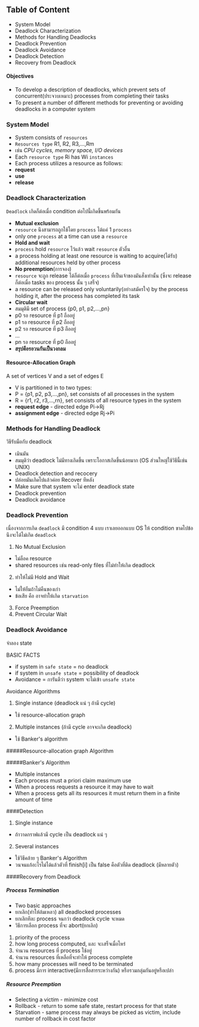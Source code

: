 ## Table of Content
+ System Model
+ Deadlock Characterization
+ Methods for Handling Deadlocks
+ Deadlock Prevention
+ Deadlock Avoidance
+ Deadlock Detection
+ Recovery from Deadlock

#### Objectives
+ To develop a description of deadlocks, which prevent sets of concurrent(ประจวบเหมาะ) processes from completing their tasks
+ To present a number of different methods for preventing or avoiding deadlocks in a computer system

### System Model
+ System consists of `resources`
+ `Resources type` R1, R2, R3,...,Rm
 + เช่น *CPU cycles, memory space, I/O devices*
+ Each `resource type` Ri has Wi `instances`
+ Each process utilizes a resource as follows:
 + **request**
 + **use**
 + **release**
 
### Deadlock Characterization
`Deadlock` เกิดก็ต่อเมื่อ condition ต่อไปนี้เกิดขึ้นพร้อมกัน
+ **Mutual exclusion**
 + `resource` นึงสามารถถูกใช้โดย `process` ได้แค่ 1 `process`
 + only one `process` at a time can use a `resource`
+ **Hold and wait**
 + `process` hold `resource` ไว้แล้ว wait `resource` ตัวอื่น
 + a process holding at least one resource is waiting to acquire(ได้รับ) additional resources held by other process
+ **No preemption**(การจอง)
 + `resource` จะถูก release ได้ก็ต่อเมื่อ `process` ที่เป็นเจ้าของมันสั่งเท่านั้น (ซึ่งจะ release ก็ต่อเมื่อ tasks  ของ process  นั้น ๆ เสร็จ)
 + a resource can be released only voluntarily(อย่างสมัครใจ) by the process holding it, after the process has completed its task
+ **Circular wait**
 + สมมุติมี set of process {p0, p1, p2,...,pn}
 + p0 รอ resource ที่ p1 ถืออยู่
 + p1 รอ resource ที่ p2 ถืออยู่
 + p2 รอ resource ที่ p3 ถืออยู่
 + ...
 + pn รอ resource ที่ p0 ถืออยู่
 + **สรุปคือรอวนกันเป็นวงกลม**

#### Resource-Allocation Graph

A set of vertices V and a set of edges E
+ V is partitioned in to two types:
 + P = {p1, p2, p3,...,pn}, set consists of all processes in the system
 + R = {r1, r2, r3,...,rn}, set consists of all resource types in the system
+ **request edge** - directed edge Pi->Rj
+ **assignment edge** - directed edge Rj->Pi

### Methods for Handling Deadlock
วิธีรับมือกับ deadlock
+ เมินมัน
 + สมมุติว่า deadlock ไม่มีทางเกิดขึ้น เพราะโอกาสเกิดขึ้นน้อยมาก (OS ส่วนใหญ่ใช้วิธีนี้เช่น UNIX)
+ Deadlock detection and recocery
 + ปล่อยมันเกิดไปแล้วค่อย Recover ทีหลัง
+ Make sure that system จะไม่ enter deadlock state
 + Deadlock prevention
 + Deadlock avoidance

### Deadlock Prevention
เนื่องจากการเกิด `deadlock` มี condition 4 แบบ เราเลยออกแบบ OS ให้ condition ขาดไปข้อนึงจะได้ไม่เกิด `deadlock`

1. No Mutual Exclusion
 + ไม่ล็อค resource
 + shared resources เช่น read-only files ที่ไม่ทำให้เกิด deadlock
2. ทำให้ไม่มี Hold and Wait
 + ไม่ให้ยืมถ้าไม่คืนของเก่า
 + ข้อเสีย คือ อาจทำให้เกิด `starvation`
3. Force Preemption
4. Prevent Circular Wait

### Deadlock Avoidance
จำลอง state

BASIC FACTS
+ if system in `safe state` = no deadlock
+ if system in `unsafe state` = possibility of deadlock
+ Avoidance = การันตีว่า system จะไม่เข้า `unsafe state`

Avoidance Algorithms
1. Single instance (deadlock แน่ ๆ ถ้ามี cycle)
 + ใช้ resource-allocation graph
2. Multiple instances (ถ้ามี cycle อาจจะเกิด deadlock)
 + ใช้ Banker's algorithm

#####Resource-allocation graph Algorithm

#####Banker's Algorithm
+ Multiple instances
+ Each process must a priori claim maximum use
+ When a process requests a resource it may have to wait
+ When a process gets all its resources it must return them in a finite amount of time

####Detection
1. Single instance
 + ถ้าวาดกราฟแล้วมี cycle เป็น deadlock แน่ ๆ
2. Several instances
 + ใช้วิธีคล้าย ๆ Banker's Algorithm
 + วนจนแก้อะไรไม่ได้แล้วตัวที่ finish[i] เป็น false คือตัวที่ติด deadlock (มีหลายตัว)

####Recovery from Deadlock

##### Process Termination
+ Two basic approaches
 + ยกเลิก(ทำให้ล้มเหลว) all deadlocked processes
 + ยกเลิกทีละ process จนกว่า deadlock cycle จะหมด
+ วิธีการเลือก process ที่จะ abort(ยกเลิก)
 1. priority of the process
 2. how long process computed, และ จะเสร็จเมื่อไหร่
 3. จำนวน resources ที่ process ใช้อยู่
 4. จำนวน resources ที่เหลือที่จะทำให้ process complete
 5. how many processes will need to be terminated
 6. process มีการ interactive(มีการสื่อสารระหว่างกัน) หรือรวมกลุ่มกันอยู่หรือเปล่า

##### Resource Preemption
+ Selecting a victim - minimize cost
+ Rollback - return to some safe state, restart process for that state
+ Starvation - same process may always be picked as victim, include number of rollback in cost factor
